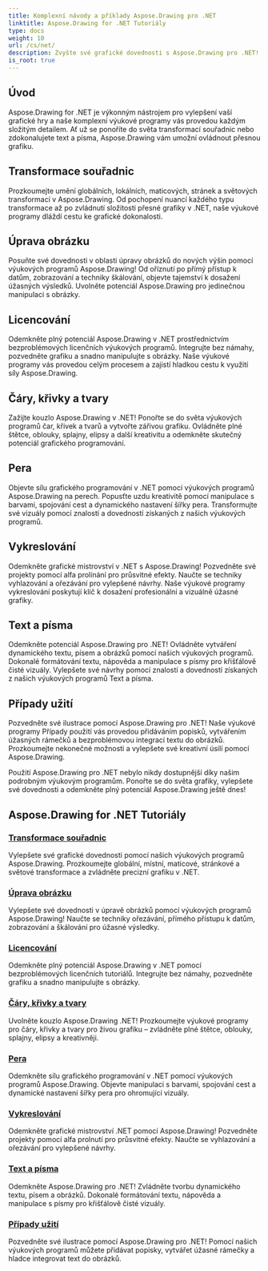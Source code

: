 ```yaml
---
title: Komplexní návody a příklady Aspose.Drawing pro .NET
linktitle: Aspose.Drawing for .NET Tutoriály
type: docs
weight: 10
url: /cs/net/
description: Zvyšte své grafické dovednosti s Aspose.Drawing pro .NET! Od přesných transformací souřadnic po dynamický text a písma, naše výukové programy odemykají plný potenciál grafiky.
is_root: true
---
```


## Úvod

Aspose.Drawing for .NET je výkonným nástrojem pro vylepšení vaší grafické hry a naše komplexní výukové programy vás provedou každým složitým detailem. Ať už se ponoříte do světa transformací souřadnic nebo zdokonalujete text a písma, Aspose.Drawing vám umožní ovládnout přesnou grafiku.

## Transformace souřadnic
Prozkoumejte umění globálních, lokálních, maticových, stránek a světových transformací v Aspose.Drawing. Od pochopení nuancí každého typu transformace až po zvládnutí složitosti přesné grafiky v .NET, naše výukové programy dláždí cestu ke grafické dokonalosti.

## Úprava obrázku
Posuňte své dovednosti v oblasti úpravy obrázků do nových výšin pomocí výukových programů Aspose.Drawing! Od oříznutí po přímý přístup k datům, zobrazování a techniky škálování, objevte tajemství k dosažení úžasných výsledků. Uvolněte potenciál Aspose.Drawing pro jedinečnou manipulaci s obrázky.

## Licencování
Odemkněte plný potenciál Aspose.Drawing v .NET prostřednictvím bezproblémových licenčních výukových programů. Integrujte bez námahy, pozvedněte grafiku a snadno manipulujte s obrázky. Naše výukové programy vás provedou celým procesem a zajistí hladkou cestu k využití síly Aspose.Drawing.

## Čáry, křivky a tvary
Zažijte kouzlo Aspose.Drawing v .NET! Ponořte se do světa výukových programů čar, křivek a tvarů a vytvořte zářivou grafiku. Ovládněte plné štětce, oblouky, splajny, elipsy a další kreativitu a odemkněte skutečný potenciál grafického programování.

## Pera
Objevte sílu grafického programování v .NET pomocí výukových programů Aspose.Drawing na perech. Popusťte uzdu kreativitě pomocí manipulace s barvami, spojování cest a dynamického nastavení šířky pera. Transformujte své vizuály pomocí znalostí a dovedností získaných z našich výukových programů.

## Vykreslování
Odemkněte grafické mistrovství v .NET s Aspose.Drawing! Pozvedněte své projekty pomocí alfa prolínání pro průsvitné efekty. Naučte se techniky vyhlazování a ořezávání pro vylepšené návrhy. Naše výukové programy vykreslování poskytují klíč k dosažení profesionální a vizuálně úžasné grafiky.

## Text a písma
Odemkněte potenciál Aspose.Drawing pro .NET! Ovládněte vytváření dynamického textu, písem a obrázků pomocí našich výukových programů. Dokonalé formátování textu, nápověda a manipulace s písmy pro křišťálově čisté vizuály. Vylepšete své návrhy pomocí znalostí a dovedností získaných z našich výukových programů Text a písma.

## Případy užití
Pozvedněte své ilustrace pomocí Aspose.Drawing pro .NET! Naše výukové programy Případy použití vás provedou přidáváním popisků, vytvářením úžasných rámečků a bezproblémovou integrací textu do obrázků. Prozkoumejte nekonečné možnosti a vylepšete své kreativní úsilí pomocí Aspose.Drawing.

Použití Aspose.Drawing pro .NET nebylo nikdy dostupnější díky našim podrobným výukovým programům. Ponořte se do světa grafiky, vylepšete své dovednosti a odemkněte plný potenciál Aspose.Drawing ještě dnes!

## Aspose.Drawing for .NET Tutoriály
### [Transformace souřadnic](./coordinate-transformations/)
Vylepšete své grafické dovednosti pomocí našich výukových programů Aspose.Drawing. Prozkoumejte globální, místní, maticové, stránkové a světové transformace a zvládněte precizní grafiku v .NET.
### [Úprava obrázku](./image-editing/)
Vylepšete své dovednosti v úpravě obrázků pomocí výukových programů Aspose.Drawing! Naučte se techniky ořezávání, přímého přístupu k datům, zobrazování a škálování pro úžasné výsledky.
### [Licencování](./licensing/)
Odemkněte plný potenciál Aspose.Drawing v .NET pomocí bezproblémových licenčních tutoriálů. Integrujte bez námahy, pozvedněte grafiku a snadno manipulujte s obrázky.
### [Čáry, křivky a tvary](./lines-curves-and-shapes/)
Uvolněte kouzlo Aspose.Drawing .NET! Prozkoumejte výukové programy pro čáry, křivky a tvary pro živou grafiku – zvládněte plné štětce, oblouky, splajny, elipsy a kreativněji.
### [Pera](./pens/)
Odemkněte sílu grafického programování v .NET pomocí výukových programů Aspose.Drawing. Objevte manipulaci s barvami, spojování cest a dynamické nastavení šířky pera pro ohromující vizuály.
### [Vykreslování](./rendering/)
Odemkněte grafické mistrovství .NET pomocí Aspose.Drawing! Pozvedněte projekty pomocí alfa prolnutí pro průsvitné efekty. Naučte se vyhlazování a ořezávání pro vylepšené návrhy.
### [Text a písma](./text-and-fonts/)
Odemkněte Aspose.Drawing pro .NET! Zvládněte tvorbu dynamického textu, písem a obrázků. Dokonalé formátování textu, nápověda a manipulace s písmy pro křišťálově čisté vizuály.
### [Případy užití](./use-cases/)
Pozvedněte své ilustrace pomocí Aspose.Drawing pro .NET! Pomocí našich výukových programů můžete přidávat popisky, vytvářet úžasné rámečky a hladce integrovat text do obrázků.